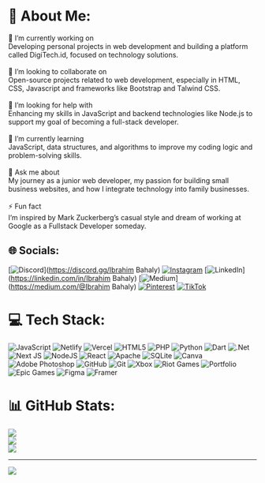 # 💫 About Me:
🔭 I’m currently working on<br>Developing personal projects in web development and building a platform called DigiTech.id, focused on technology solutions.<br><br>👯 I’m looking to collaborate on<br>Open-source projects related to web development, especially in HTML, CSS, Javascript and frameworks like Bootstrap and Talwind CSS.<br><br>🤝 I’m looking for help with<br>Enhancing my skills in JavaScript and backend technologies like Node.js to support my goal of becoming a full-stack developer.<br><br>🌱 I’m currently learning<br>JavaScript, data structures, and algorithms to improve my coding logic and problem-solving skills.<br><br>💬 Ask me about<br>My journey as a junior web developer, my passion for building small business websites, and how I integrate technology into family businesses.<br><br>⚡ Fun fact<br>I’m inspired by Mark Zuckerberg’s casual style and dream of working at Google as a Fullstack Developer someday.


## 🌐 Socials:
[![Discord](https://img.shields.io/badge/Discord-%237289DA.svg?logo=discord&logoColor=white)](https://discord.gg/Ibrahim Bahaly) [![Instagram](https://img.shields.io/badge/Instagram-%23E4405F.svg?logo=Instagram&logoColor=white)](https://instagram.com/ibrabahaly) [![LinkedIn](https://img.shields.io/badge/LinkedIn-%230077B5.svg?logo=linkedin&logoColor=white)](https://linkedin.com/in/Ibrahim Bahaly) [![Medium](https://img.shields.io/badge/Medium-12100E?logo=medium&logoColor=white)](https://medium.com/@Ibrahim Bahaly) [![Pinterest](https://img.shields.io/badge/Pinterest-%23E60023.svg?logo=Pinterest&logoColor=white)](https://pinterest.com/ibrahim) [![TikTok](https://img.shields.io/badge/TikTok-%23000000.svg?logo=TikTok&logoColor=white)](https://tiktok.com/@Ibrabramss) 

# 💻 Tech Stack:
![JavaScript](https://img.shields.io/badge/javascript-%23323330.svg?style=flat-square&logo=javascript&logoColor=%23F7DF1E) ![Netlify](https://img.shields.io/badge/netlify-%23000000.svg?style=flat-square&logo=netlify&logoColor=#00C7B7) ![Vercel](https://img.shields.io/badge/vercel-%23000000.svg?style=flat-square&logo=vercel&logoColor=white) ![HTML5](https://img.shields.io/badge/html5-%23E34F26.svg?style=flat-square&logo=html5&logoColor=white) ![PHP](https://img.shields.io/badge/php-%23777BB4.svg?style=flat-square&logo=php&logoColor=white) ![Python](https://img.shields.io/badge/python-3670A0?style=flat-square&logo=python&logoColor=ffdd54) ![Dart](https://img.shields.io/badge/dart-%230175C2.svg?style=flat-square&logo=dart&logoColor=white) ![.Net](https://img.shields.io/badge/.NET-5C2D91?style=flat-square&logo=.net&logoColor=white) ![Next JS](https://img.shields.io/badge/Next-black?style=flat-square&logo=next.js&logoColor=white) ![NodeJS](https://img.shields.io/badge/node.js-6DA55F?style=flat-square&logo=node.js&logoColor=white) ![React](https://img.shields.io/badge/react-%2320232a.svg?style=flat-square&logo=react&logoColor=%2361DAFB) ![Apache](https://img.shields.io/badge/apache-%23D42029.svg?style=flat-square&logo=apache&logoColor=white) ![SQLite](https://img.shields.io/badge/sqlite-%2307405e.svg?style=flat-square&logo=sqlite&logoColor=white) ![Canva](https://img.shields.io/badge/Canva-%2300C4CC.svg?style=flat-square&logo=Canva&logoColor=white) ![Adobe Photoshop](https://img.shields.io/badge/adobe%20photoshop-%2331A8FF.svg?style=flat-square&logo=adobe%20photoshop&logoColor=white) ![GitHub](https://img.shields.io/badge/github-%23121011.svg?style=flat-square&logo=github&logoColor=white) ![Git](https://img.shields.io/badge/git-%23F05033.svg?style=flat-square&logo=git&logoColor=white) ![Xbox](https://img.shields.io/badge/xbox-%23107C10.svg?style=flat-square&logo=xbox&logoColor=white) ![Riot Games](https://img.shields.io/badge/riotgames-D32936.svg?style=flat-square&logo=riotgames&logoColor=white) ![Portfolio](https://img.shields.io/badge/Portfolio-%23000000.svg?style=flat-square&logo=firefox&logoColor=#FF7139) ![Epic Games](https://img.shields.io/badge/epicgames-%23313131.svg?style=flat-square&logo=epicgames&logoColor=white) ![Figma](https://img.shields.io/badge/figma-%23F24E1E.svg?style=flat-square&logo=figma&logoColor=white) ![Framer](https://img.shields.io/badge/Framer-black?style=flat-square&logo=framer&logoColor=blue)
# 📊 GitHub Stats:
![](https://github-readme-stats.vercel.app/api?username=ibraiiian&theme=merko&hide_border=false&include_all_commits=true&count_private=false)<br/>
![](https://github-readme-streak-stats.herokuapp.com/?user=ibraiiian&theme=merko&hide_border=false)<br/>
![](https://github-readme-stats.vercel.app/api/top-langs/?username=ibraiiian&theme=merko&hide_border=false&include_all_commits=true&count_private=false&layout=compact)

---
[![](https://visitcount.itsvg.in/api?id=ibraiiian&icon=0&color=0)](https://visitcount.itsvg.in)

<!-- Proudly created with GPRM ( https://gprm.itsvg.in ) -->
